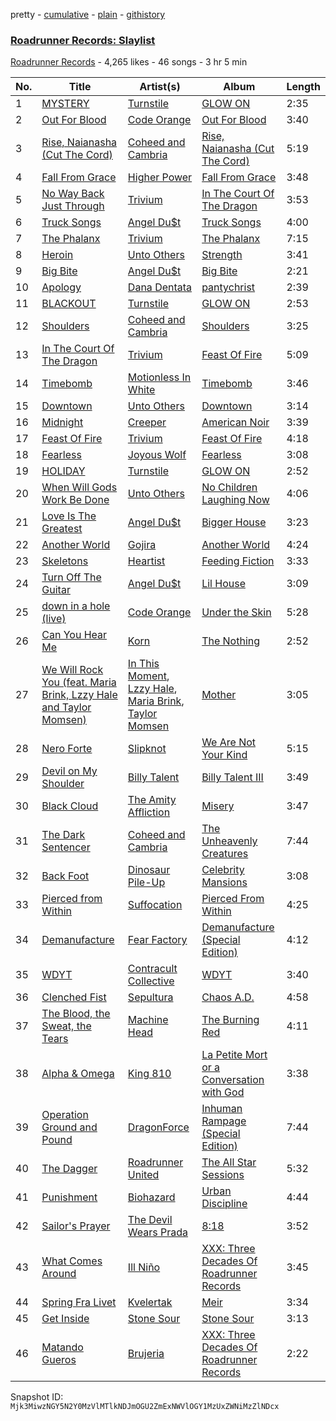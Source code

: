 pretty - [cumulative](/playlists/cumulative/79vrB5Ei5Gk7BctdZesJJA.md) - [plain](/playlists/plain/79vrB5Ei5Gk7BctdZesJJA) - [githistory](https://github.githistory.xyz/mackorone/spotify-playlist-archive/blob/main/playlists/plain/79vrB5Ei5Gk7BctdZesJJA)

### [Roadrunner Records: Slaylist](https://open.spotify.com/playlist/79vrB5Ei5Gk7BctdZesJJA)

> 

[Roadrunner Records](https://open.spotify.com/user/roadrunnerrecords) - 4,265 likes - 46 songs - 3 hr 5 min

| No. | Title | Artist(s) | Album | Length |
|---|---|---|---|---|
| 1 | [MYSTERY](https://open.spotify.com/track/5iXnD2VizcAbErpkcuNQ6I) | [Turnstile](https://open.spotify.com/artist/2qnpHrOzdmOo1S4ox3j17x) | [GLOW ON](https://open.spotify.com/album/2NrYPcMmQBlbBxopc2XlzS) | 2:35 |
| 2 | [Out For Blood](https://open.spotify.com/track/3Lq6gNTGCu9SOChMq8ZZfY) | [Code Orange](https://open.spotify.com/artist/6qtECqesbU29iftyeWmldK) | [Out For Blood](https://open.spotify.com/album/3x5nuvzBBCBsORW1Jrl0ZT) | 3:40 |
| 3 | [Rise, Naianasha \(Cut The Cord\)](https://open.spotify.com/track/1wjRnRqstnMDmO3CbOL6AL) | [Coheed and Cambria](https://open.spotify.com/artist/3utxjLheHaVEd9bPjQRsy8) | [Rise, Naianasha \(Cut The Cord\)](https://open.spotify.com/album/2zGZlGvfC5yrZO6YXhIF8p) | 5:19 |
| 4 | [Fall From Grace](https://open.spotify.com/track/5MIHYD2WUOjCNkqOzB7Vi0) | [Higher Power](https://open.spotify.com/artist/6yv0Vd63iiAaW4665Cs9vT) | [Fall From Grace](https://open.spotify.com/album/5hdLUzCRY0TJ9tEzVWtjuG) | 3:48 |
| 5 | [No Way Back Just Through](https://open.spotify.com/track/1JQaVRvmmInKm7WG0H6FDK) | [Trivium](https://open.spotify.com/artist/278ZYwGhdK6QTzE3MFePnP) | [In The Court Of The Dragon](https://open.spotify.com/album/0mrtkWYrUzTuFwyiiQPdQs) | 3:53 |
| 6 | [Truck Songs](https://open.spotify.com/track/44jxWjjs75MIzZJFVDdGrO) | [Angel Du$t](https://open.spotify.com/artist/2ynylCO9SRPTKjgNEH0Y2a) | [Truck Songs](https://open.spotify.com/album/4P65HHtKkH46q5YuYWq9ck) | 4:00 |
| 7 | [The Phalanx](https://open.spotify.com/track/6aXZwKM6C2aNVZiMpf0AMh) | [Trivium](https://open.spotify.com/artist/278ZYwGhdK6QTzE3MFePnP) | [The Phalanx](https://open.spotify.com/album/3AYR093HV8sXPrCjWHKzrf) | 7:15 |
| 8 | [Heroin](https://open.spotify.com/track/7MaP6xY4sG6aOTImzoQW1f) | [Unto Others](https://open.spotify.com/artist/1W5khHrkcznsyChxwIBfAI) | [Strength](https://open.spotify.com/album/03By4D4AeAw1KPlfFt76yA) | 3:41 |
| 9 | [Big Bite](https://open.spotify.com/track/16ThVjXmR8yTDihJ5g70r4) | [Angel Du$t](https://open.spotify.com/artist/2ynylCO9SRPTKjgNEH0Y2a) | [Big Bite](https://open.spotify.com/album/0TCf57rej2wShcUzX91XOK) | 2:21 |
| 10 | [Apology](https://open.spotify.com/track/0X27iVkN6LkAqpX0J6zqoh) | [Dana Dentata](https://open.spotify.com/artist/1QiXZr91PL7BG5jT7j14uB) | [pantychrist](https://open.spotify.com/album/0Gji77UOi0Y8AD2x4aeCbi) | 2:39 |
| 11 | [BLACKOUT](https://open.spotify.com/track/0bGImSqDB2ebdeoCidUC8o) | [Turnstile](https://open.spotify.com/artist/2qnpHrOzdmOo1S4ox3j17x) | [GLOW ON](https://open.spotify.com/album/2NrYPcMmQBlbBxopc2XlzS) | 2:53 |
| 12 | [Shoulders](https://open.spotify.com/track/4o7yTUS7EFgYOcFDyN8U27) | [Coheed and Cambria](https://open.spotify.com/artist/3utxjLheHaVEd9bPjQRsy8) | [Shoulders](https://open.spotify.com/album/1foAheWx5434SZa2TxIkxO) | 3:25 |
| 13 | [In The Court Of The Dragon](https://open.spotify.com/track/40iyvp3T5mgHhTRefrTVFR) | [Trivium](https://open.spotify.com/artist/278ZYwGhdK6QTzE3MFePnP) | [Feast Of Fire](https://open.spotify.com/album/0Wv1dffJbn76Vsh4CWeoOq) | 5:09 |
| 14 | [Timebomb](https://open.spotify.com/track/3Mol9yc6kEdpu8lKEvsune) | [Motionless In White](https://open.spotify.com/artist/6MwPCCR936cYfM1dLsGVnl) | [Timebomb](https://open.spotify.com/album/0QaS7rHAPOIE3P0zaB99Xu) | 3:46 |
| 15 | [Downtown](https://open.spotify.com/track/7nZtasMoMDj5jOmLaG0GjJ) | [Unto Others](https://open.spotify.com/artist/1W5khHrkcznsyChxwIBfAI) | [Downtown](https://open.spotify.com/album/7FMazZdrzvNM2NsKSqi6Lg) | 3:14 |
| 16 | [Midnight](https://open.spotify.com/track/63VSTHGYmrg7QSExdSRxKI) | [Creeper](https://open.spotify.com/artist/0nV7SiEIVtPLTSJ6NwWDGj) | [American Noir](https://open.spotify.com/album/4ddTgrLBjiaQbjcDeWtrUg) | 3:39 |
| 17 | [Feast Of Fire](https://open.spotify.com/track/4iJg7QdhqLHwfYOmYHqU9z) | [Trivium](https://open.spotify.com/artist/278ZYwGhdK6QTzE3MFePnP) | [Feast Of Fire](https://open.spotify.com/album/0Wv1dffJbn76Vsh4CWeoOq) | 4:18 |
| 18 | [Fearless](https://open.spotify.com/track/7mvfSh2FqzHBv2uoLgoHME) | [Joyous Wolf](https://open.spotify.com/artist/48vfT7i3EmuNEDAVRhzxpp) | [Fearless](https://open.spotify.com/album/07JymTZmXvEZnX1eknGIOq) | 3:08 |
| 19 | [HOLIDAY](https://open.spotify.com/track/1dB0NylVkpjdOe8DiekIs7) | [Turnstile](https://open.spotify.com/artist/2qnpHrOzdmOo1S4ox3j17x) | [GLOW ON](https://open.spotify.com/album/2NrYPcMmQBlbBxopc2XlzS) | 2:52 |
| 20 | [When Will Gods Work Be Done](https://open.spotify.com/track/4pHqgv6TAoIdjJY49JLaIa) | [Unto Others](https://open.spotify.com/artist/1W5khHrkcznsyChxwIBfAI) | [No Children Laughing Now](https://open.spotify.com/album/3LoGoQI6yZEXGrJ8styDvZ) | 4:06 |
| 21 | [Love Is The Greatest](https://open.spotify.com/track/70KGBOSIqfvrLwAagwXMEa) | [Angel Du$t](https://open.spotify.com/artist/2ynylCO9SRPTKjgNEH0Y2a) | [Bigger House](https://open.spotify.com/album/3M53cSxzAfidJd8SkA1tf5) | 3:23 |
| 22 | [Another World](https://open.spotify.com/track/5hsq03E3do2gWhyOVV2Api) | [Gojira](https://open.spotify.com/artist/0GDGKpJFhVpcjIGF8N6Ewt) | [Another World](https://open.spotify.com/album/4tyLNMywFElpCHVQUZVWVa) | 4:24 |
| 23 | [Skeletons](https://open.spotify.com/track/0Kxo5gRKRJTsZdoBZW2a5L) | [Heartist](https://open.spotify.com/artist/3ewd1UqC9cTejovPED15BS) | [Feeding Fiction](https://open.spotify.com/album/35UcF0fsrd9r3EJElSMG7Q) | 3:33 |
| 24 | [Turn Off The Guitar](https://open.spotify.com/track/5GyD1xmgMg02yLift5Z1BA) | [Angel Du$t](https://open.spotify.com/artist/2ynylCO9SRPTKjgNEH0Y2a) | [Lil House](https://open.spotify.com/album/3ScexrVTPWJiGP8rCAGccD) | 3:09 |
| 25 | [down in a hole \(live\)](https://open.spotify.com/track/7s9GlBRfncOqT8hIe8iepG) | [Code Orange](https://open.spotify.com/artist/6qtECqesbU29iftyeWmldK) | [Under the Skin](https://open.spotify.com/album/3NJLWqAZbcrasaV3aQFQlH) | 5:28 |
| 26 | [Can You Hear Me](https://open.spotify.com/track/5VXeawVov6ikGAaT0If8n9) | [Korn](https://open.spotify.com/artist/3RNrq3jvMZxD9ZyoOZbQOD) | [The Nothing](https://open.spotify.com/album/6mWsWVsfWpoZ2d6uxm1ND1) | 2:52 |
| 27 | [We Will Rock You \(feat\. Maria Brink, Lzzy Hale and Taylor Momsen\)](https://open.spotify.com/track/3ltS4rlFrCYkdQqGzVjXBi) | [In This Moment](https://open.spotify.com/artist/6tbLPxj1uQ6vsRQZI2YFCT), [Lzzy Hale](https://open.spotify.com/artist/3Nbau9SoiH72jmJdUTqjOY), [Maria Brink](https://open.spotify.com/artist/6W8xq7TXME3WXP7c7LMWBR), [Taylor Momsen](https://open.spotify.com/artist/31Wr64NZlSHgS0Gz6yoCr5) | [Mother](https://open.spotify.com/album/28IlwCwIt69Xh627BwUC8F) | 3:05 |
| 28 | [Nero Forte](https://open.spotify.com/track/56fiFTRrSiHHH3gBeaTg2P) | [Slipknot](https://open.spotify.com/artist/05fG473iIaoy82BF1aGhL8) | [We Are Not Your Kind](https://open.spotify.com/album/754RY5WpZ2LTUZsk8kDBju) | 5:15 |
| 29 | [Devil on My Shoulder](https://open.spotify.com/track/0qWizYBHEHpanTbr95NDq0) | [Billy Talent](https://open.spotify.com/artist/08yf5A2nS4XEeNvabDXqyg) | [Billy Talent III](https://open.spotify.com/album/3E86heHd3LiI6h4tSN608g) | 3:49 |
| 30 | [Black Cloud](https://open.spotify.com/track/1WOpN2e3zJgAHIGsJczKVr) | [The Amity Affliction](https://open.spotify.com/artist/6kNKUYGn6VNGsRoXmyoDPK) | [Misery](https://open.spotify.com/album/5AtTKLErRJPLZAOfPabe7m) | 3:47 |
| 31 | [The Dark Sentencer](https://open.spotify.com/track/0mP3O68nZjScrbgiD9UilH) | [Coheed and Cambria](https://open.spotify.com/artist/3utxjLheHaVEd9bPjQRsy8) | [The Unheavenly Creatures](https://open.spotify.com/album/42S0lDJT9wHKCVaMGgqKdm) | 7:44 |
| 32 | [Back Foot](https://open.spotify.com/track/6geuGKb1jKb6TV8sGE5eaC) | [Dinosaur Pile\-Up](https://open.spotify.com/artist/4MQsNhP9u10g1xuxaJBF0S) | [Celebrity Mansions](https://open.spotify.com/album/3sWXuwJFtO7LkD4FPrJSFu) | 3:08 |
| 33 | [Pierced from Within](https://open.spotify.com/track/6Z2McHf57ikVCiAkWvicg1) | [Suffocation](https://open.spotify.com/artist/4ItRDIouodpnW6nm4TYDk1) | [Pierced From Within](https://open.spotify.com/album/3DkYd4sSQypuGcrsw2sU5K) | 4:25 |
| 34 | [Demanufacture](https://open.spotify.com/track/2f7IhxfM0yLSqGOPyzlYvi) | [Fear Factory](https://open.spotify.com/artist/74Hj7BmnUXyx2udrIEIKwX) | [Demanufacture \(Special Edition\)](https://open.spotify.com/album/6GPHWrMQG5Ns8O3aQKMro2) | 4:12 |
| 35 | [WDYT](https://open.spotify.com/track/3Ka3b6jgY9XH6SrcUzOCjn) | [Contracult Collective](https://open.spotify.com/artist/6bIdpjyGpps6a0CJT4hTGW) | [WDYT](https://open.spotify.com/album/56YLXWml8fCbCG65Za9VOC) | 3:40 |
| 36 | [Clenched Fist](https://open.spotify.com/track/5PwU47IWk07Ft9Pjn2Sfuy) | [Sepultura](https://open.spotify.com/artist/6JW8wliOEwaDZ231ZY7cf4) | [Chaos A.D.](https://open.spotify.com/album/5r4qa5AIQUVypFRXQzjaiu) | 4:58 |
| 37 | [The Blood, the Sweat, the Tears](https://open.spotify.com/track/2zETdkc5Wm23NLHEWDillV) | [Machine Head](https://open.spotify.com/artist/0lVlNsuGaOr9vMHCZIAKMt) | [The Burning Red](https://open.spotify.com/album/3hOfgUH1xNzCeJgANjO5dA) | 4:11 |
| 38 | [Alpha & Omega](https://open.spotify.com/track/1U34Xs9Wf0sHbEpvMGzwBv) | [King 810](https://open.spotify.com/artist/4LBpvfFaQzQKJU1GUVPniC) | [La Petite Mort or a Conversation with God](https://open.spotify.com/album/0qK7yDmK5eACwy7RuwhGo2) | 3:38 |
| 39 | [Operation Ground and Pound](https://open.spotify.com/track/63qPlpT3S35NXJtiLTxkxY) | [DragonForce](https://open.spotify.com/artist/2pH3wEn4eYlMMIIQyKPbVR) | [Inhuman Rampage \(Special Edition\)](https://open.spotify.com/album/28YBgZU6HDhnkf6ZZXbY3y) | 7:44 |
| 40 | [The Dagger](https://open.spotify.com/track/06RQguo4vybrXooUewSSuA) | [Roadrunner United](https://open.spotify.com/artist/3sURANr03JD4V9tRA8fChy) | [The All Star Sessions](https://open.spotify.com/album/3w3HyqvtsWnnYwvl0xsvv1) | 5:32 |
| 41 | [Punishment](https://open.spotify.com/track/3eI2C0gohXlg4AsavdYSiz) | [Biohazard](https://open.spotify.com/artist/3nhxXtHwC2TookQyqQlFK1) | [Urban Discipline](https://open.spotify.com/album/4ZtfEq2ES0vRMUY5shqDws) | 4:44 |
| 42 | [Sailor's Prayer](https://open.spotify.com/track/5VA764n0ot5CmvaUHdJrJK) | [The Devil Wears Prada](https://open.spotify.com/artist/0NbQe5CNgh4YApOCDuHSjb) | [8:18](https://open.spotify.com/album/4LCYe1Ummf9H2qRRcsH9qj) | 3:52 |
| 43 | [What Comes Around](https://open.spotify.com/track/2bJ1JLN0o30pEHnwdPdbd7) | [Ill Niño](https://open.spotify.com/artist/1xJ6l1VXgGuyZ0uhu27caF) | [XXX: Three Decades Of Roadrunner Records](https://open.spotify.com/album/3C6jILLr5iuUUHUYPwBDCd) | 3:45 |
| 44 | [Spring Fra Livet](https://open.spotify.com/track/7lzprKou9yZPeU3kgm3Y14) | [Kvelertak](https://open.spotify.com/artist/0VE0GTaTSeeGSzrQpLmeb9) | [Meir](https://open.spotify.com/album/5PAjZGAD8j0XZANLxJWulb) | 3:34 |
| 45 | [Get Inside](https://open.spotify.com/track/2hX2v0U5lKSlxVxnesLEak) | [Stone Sour](https://open.spotify.com/artist/49qiE8dj4JuNdpYGRPdKbF) | [Stone Sour](https://open.spotify.com/album/1zxVmbhE7PevJT8Z6w6upn) | 3:13 |
| 46 | [Matando Gueros](https://open.spotify.com/track/5M5in7u53TvK4YbymDmkie) | [Brujeria](https://open.spotify.com/artist/1VV61UepOgsPiOjljK6mBY) | [XXX: Three Decades Of Roadrunner Records](https://open.spotify.com/album/3C6jILLr5iuUUHUYPwBDCd) | 2:22 |

Snapshot ID: `Mjk3MiwzNGY5N2Y0MzVlMTlkNDJmOGU2ZmExNWVlOGY1MzUxZWNiMzZlNDcx`
